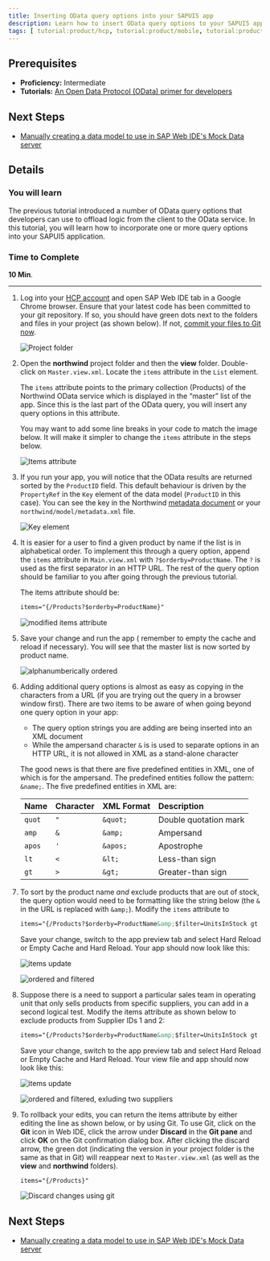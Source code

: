 ```yaml
---
title: Inserting OData query options into your SAPUI5 app
description: Learn how to insert OData query options to your SAPUI5 app
tags: [ tutorial:product/hcp, tutorial:product/mobile, tutorial:product/sap_ui5, tutorial:product/sapui5_web_ide, tutorial:technology/odata ]
---
```


## Prerequisites  
 - **Proficiency:** Intermediate
 - **Tutorials:** [An Open Data Protocol (OData) primer for developers](http://go.sap.com/developer/tutorials/hcp-webide-odata-primer.html)

## Next Steps
 - [Manually creating a data model to use in SAP Web IDE's Mock Data server](http://go.sap.com/developer/tutorials/hcp-webide-create-odata-model.html)

## Details
### You will learn  
The previous tutorial introduced a number of OData query options that developers can use to offload logic from the client to the OData service. In this tutorial, you will learn how to incorporate one or more query options into your SAPUI5 application.

### Time to Complete
**10 Min**.

---

1. Log into your [HCP account](https://account.hanatrial.ondemand.com) and open SAP Web IDE tab in a Google Chrome browser. Ensure that your latest code has been committed to your git repository. If so, you should have green dots next to the folders and files in your project (as shown below). If not, [commit your files to Git now](http://go.sap.com/developer/tutorials/hcp-webide-commit-git.html).

     ![Project folder](https://raw.githubusercontent.com/SAPDocuments/Tutorials/master/tutorials/hcp-webide-inserting-query-options/mob3-5_1.png)
          
2. Open the **northwind** project folder and then the **view** folder. Double-click on `Master.view.xml`. Locate the `items` attribute in the `List` element.

     The `items` attribute points to the primary collection (Products) of the Northwind OData service which is displayed in the “master” list of the app. Since this is the last part of the OData query, you will insert any query options in this attribute.
 
     You may want to add some line breaks in your code to match the image below. It will make it simpler to change the `items` attribute in the steps below.
     
     ![Items attribute](https://raw.githubusercontent.com/SAPDocuments/Tutorials/master/tutorials/hcp-webide-inserting-query-options/mob3-5_2.png)
     
3. If you run your app, you will notice that the OData results are returned sorted by the `ProductID` field. This default behaviour is driven by the `PropertyRef` in the `Key` element of the data model (`ProductID` in this case). You can see the key in the Northwind [metadata document](http://services.odata.org/V2/Northwind/Northwind.svc/$metadata) or your `northwind/model/metadata.xml` file.

    ![Key element](https://raw.githubusercontent.com/SAPDocuments/Tutorials/master/tutorials/hcp-webide-inserting-query-options/mob3-5_3.png)

4. It is easier for a user to find a given product by name if the list is in alphabetical order. To implement this through a query option, append the `items` attribute in `Main.view.xml` with `?$orderby=ProductName`. The `?` is used as the first separator in an HTTP URL. The rest of the query option should be familiar to you after going through the previous tutorial.

    The items attribute should be:

    ```xml
    items="{/Products?$orderby=ProductName}"
    ```
    
    ![modified items attribute](https://raw.githubusercontent.com/SAPDocuments/Tutorials/master/tutorials/hcp-webide-inserting-query-options/mob3-5_4.png)
    
5. Save your change and run the app ( remember to empty the cache and reload if necessary). You will see that the master list is now sorted by product name.

    ![alphanumberically ordered](https://raw.githubusercontent.com/SAPDocuments/Tutorials/master/tutorials/hcp-webide-inserting-query-options/mob3-5_5.png)
 
6. Adding additional query options is almost as easy as copying in the characters from a URL (if you are trying out the query in a browser window first). There are two items to be aware of when going beyond one query option in your app:
     - The query option strings you are adding are being inserted into an XML document
     - While the ampersand character `&` is is used to separate options in an HTTP URL, it is not allowed in XML as a stand-alone character

     The good news is that there are five predefined entities in XML, one of which is for the ampersand. The predefined entities follow the pattern: `&name;`. The five predefined entities in XML are:
     
     
     Name    |  Character  | XML Format | Description
     :-------| :-----------| :--------- | :-----------
     `quot`  | `"`         | `&quot;`   | Double quotation mark
     `amp`   | `&`         | `&amp;`    | Ampersand
     `apos`  | `'`         | `&apos;`   | Apostrophe
     `lt`    | `<`         | `&lt;`     | Less-than sign
     `gt`    | `>`         | `&gt;`     | Greater-than sign
     
     
7. To sort by the product name *and* exclude products that are out of stock, the query option would need to be formatting like the string below (the `&` in the URL is replaced with `&amp;`). Modify the `items` attribute to 

    ```xml
    items="{/Products?$orderby=ProductName&amp;$filter=UnitsInStock gt 0}"
    ```
    
    Save your change, switch to the app preview tab and select Hard Reload or Empty Cache and Hard Reload. Your app should now look like this:
     
    ![items update](https://raw.githubusercontent.com/SAPDocuments/Tutorials/master/tutorials/hcp-webide-inserting-query-options/mob3-5_7a.png)
 
    ![ordered and filtered](https://raw.githubusercontent.com/SAPDocuments/Tutorials/master/tutorials/hcp-webide-inserting-query-options/mob3-5_7b.png)
    
8. Suppose there is a need to support a particular sales team in operating unit that only sells products from specific suppliers, you can add in a second logical test. Modify the items attribute as shown below to exclude products from Supplier IDs 1 and 2:

    ```xml
    items="{/Products?$orderby=ProductName&amp;$filter=UnitsInStock gt 0 and SupplierID gt 2}"
    ```
    
    Save your change, switch to the app preview tab and select Hard Reload or Empty Cache and Hard Reload. Your view file and app should now look like this:
     
    ![items update](https://raw.githubusercontent.com/SAPDocuments/Tutorials/master/tutorials/hcp-webide-inserting-query-options/mob3-5_8a.png)
     
    ![ordered and filtered, exluding two suppliers](https://raw.githubusercontent.com/SAPDocuments/Tutorials/master/tutorials/hcp-webide-inserting-query-options/mob3-5_8b.png)
    
9. To rollback your edits, you can return the items attribute by either editing the line as shown below, or by using Git. To use Git, click on the **Git** icon in Web IDE, click the arrow under **Discard** in the **Git pane** and click **OK** on the Git confirmation dialog box. After clicking the discard arrow, the green dot (indicating the version in your project folder is the same as that in Git) will reappear next to `Master.view.xml` (as well as the **view** and **northwind** folders).

    ```xml
    items="{/Products}"
    ```
    
    ![Discard changes using git](https://raw.githubusercontent.com/SAPDocuments/Tutorials/master/tutorials/hcp-webide-inserting-query-options/mob3-5_9.png)



## Next Steps
 - [Manually creating a data model to use in SAP Web IDE's Mock Data server](http://go.sap.com/developer/tutorials/hcp-webide-create-odata-model.html)
